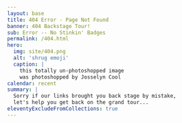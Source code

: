 ```yaml
---
layout: base
title: 404 Error - Page Not Found
banner: 404 Backstage Tour!
sub: Error -- No Stinkin' Badges
permalink: /404.html
hero:
  img: site/404.png
  alt: 'shrug emoji'
  caption: |
    this totally un-photoshopped image
    was photoshopped by Josselyn Cool
calendar: recent
summary: |
  Sorry if our links brought you back stage by mistake,
  let's help you get back on the grand tour...
eleventyExcludeFromCollections: true
---
```

